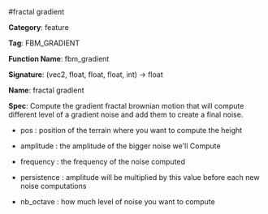 #fractal gradient

**Category**: feature

**Tag**: FBM_GRADIENT

**Function Name**: fbm_gradient

**Signature**: (vec2, float, float, float, int) -> float

**Name**: fractal gradient

**Spec**: Compute the gradient fractal brownian motion that will compute different level of a gradient noise and add them to create a final noise.

- pos : position of the terrain where you want to compute the height

- amplitude : the amplitude of the bigger noise we'll Compute

- frequency : the frequency of the noise computed

- persistence : amplitude will be multiplied by this value before each new noise computations

- nb_octave : how much level of noise you want to compute




